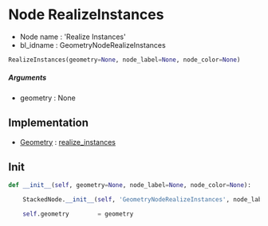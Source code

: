 # Node RealizeInstances

- Node name : 'Realize Instances'
- bl_idname : GeometryNodeRealizeInstances


``` python
RealizeInstances(geometry=None, node_label=None, node_color=None)
```
##### Arguments

- geometry : None

## Implementation

- [Geometry](/docs/GeoNodes/Geometry.md) : [realize_instances](/docs/GeoNodes/Geometry.md#realize_instances)

## Init

``` python
def __init__(self, geometry=None, node_label=None, node_color=None):

    StackedNode.__init__(self, 'GeometryNodeRealizeInstances', node_label=node_label, node_color=node_color)

    self.geometry        = geometry
```
